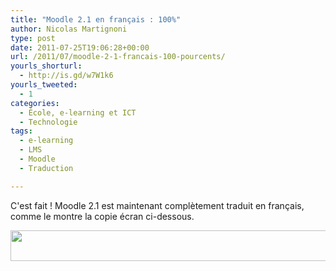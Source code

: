 ```yaml
---
title: "Moodle 2.1 en français : 100%"
author: Nicolas Martignoni
type: post
date: 2011-07-25T19:06:28+00:00
url: /2011/07/moodle-2-1-francais-100-pourcents/
yourls_shorturl:
  - http://is.gd/w7W1k6
yourls_tweeted:
  - 1
categories:
  - École, e-learning et ICT
  - Technologie
tags:
  - e-learning
  - LMS
  - Moodle
  - Traduction

---
```

C'est fait ! Moodle 2.1 est maintenant complètement traduit en français, comme le montre la copie écran ci-dessous.

[<img class="alignnone size-large wp-image-780" title="french100pourcents" src="https://blog.martignoni.net/wp-content/uploads/2011/07/french100pourcents-1024x84.png" alt="" width="597" height="49" srcset="https://blog.martignoni.net/wp-content/uploads/2011/07/french100pourcents-1024x84.png 1024w, https://blog.martignoni.net/wp-content/uploads/2011/07/french100pourcents-300x24.png 300w, https://blog.martignoni.net/wp-content/uploads/2011/07/french100pourcents.png 1272w" sizes="(max-width: 597px) 100vw, 597px" />][1]

 [1]: https://blog.martignoni.net/wp-content/uploads/2011/07/french100pourcents.png